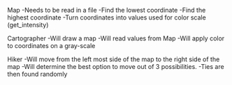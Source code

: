 Map
-Needs to be read in a file
-Find the lowest coordinate
-Find the highest coordinate
-Turn coordinates into values used for color scale (get_intensity)



Cartographer
-Will draw a map
-Will read values from Map
-Will apply color to coordinates on a gray-scale


Hiker
-Will move from the left most side of the map to the right side of the map
-Will determine the best option to move out of 3 possibilities. 
    -Ties are then found randomly
